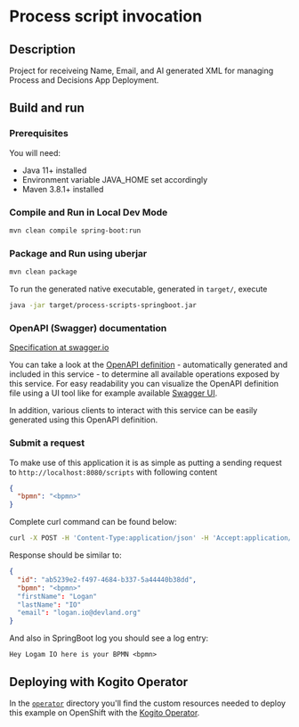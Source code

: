 # Process script invocation

## Description

Project for receiveing Name, Email, and AI generated XML for managing Process and Decisions App Deployment.


## Build and run

### Prerequisites

You will need:

- Java 11+ installed
- Environment variable JAVA_HOME set accordingly
- Maven 3.8.1+ installed

### Compile and Run in Local Dev Mode

```sh
mvn clean compile spring-boot:run
```

### Package and Run using uberjar

```sh
mvn clean package
```

To run the generated native executable, generated in `target/`, execute

```sh
java -jar target/process-scripts-springboot.jar
```

### OpenAPI (Swagger) documentation

[Specification at swagger.io](https://swagger.io/docs/specification/about/)

You can take a look at the [OpenAPI definition](http://localhost:8080/v3/api-docs) - automatically generated and included in this service - to determine all available operations exposed by this service. For easy readability you can visualize the OpenAPI definition file using a UI tool like for example available [Swagger UI](https://editor.swagger.io).

In addition, various clients to interact with this service can be easily generated using this OpenAPI definition.

### Submit a request

To make use of this application it is as simple as putting a sending request to `http://localhost:8080/scripts` with following content

```json
{
  "bpmn": "<bpmn>"
}
```

Complete curl command can be found below:

```sh
curl -X POST -H 'Content-Type:application/json' -H 'Accept:application/json' -d '{"firstName" : "Logan", "lastName" : "IO", "email": "logan.io@devland.org", "bpmn" : "<bpmn>"}' http://localhost:8080/script
```

Response should be similar to:

```json
{
  "id": "ab5239e2-f497-4684-b337-5a44440b38dd",
  "bpmn": "<bpmn>"
  "firstName": "Logan"
  "lastName": "IO"
  "email": "logan.io@devland.org"
}
```

And also in SpringBoot log you should see a log entry:

```
Hey Logam IO here is your BPMN <bpmn>
```

## Deploying with Kogito Operator

In the [`operator`](operator) directory you'll find the custom resources needed to deploy this example on OpenShift with the [Kogito Operator](https://docs.jboss.org/kogito/release/latest/html_single/#chap_kogito-deploying-on-openshift).
